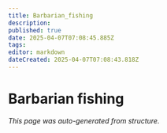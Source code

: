 ```yaml
---
title: Barbarian_fishing
description: 
published: true
date: 2025-04-07T07:08:45.885Z
tags: 
editor: markdown
dateCreated: 2025-04-07T07:08:43.818Z
---
```


# Barbarian fishing

*This page was auto-generated from structure.*